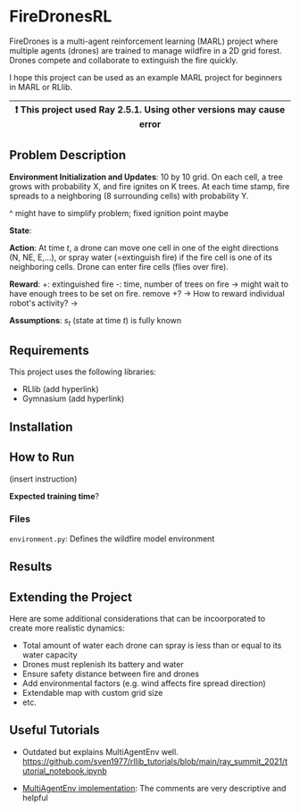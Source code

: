 # FireDronesRL

FireDrones is a multi-agent reinforcement learning (MARL) project where multiple agents (drones) are trained to manage wildfire in a 2D grid forest. Drones compete and collaborate to extinguish the fire quickly.

I hope this project can be used as an example MARL project for beginners in MARL or RLlib.

| :exclamation: This project used Ray 2.5.1. Using other versions may cause error |
| ------------------------------------------------------------------------------- |

## Problem Description

**Environment Initialization and Updates**: 10 by 10 grid. On each cell, a tree grows with probability X, and fire ignites on K trees. At each time stamp, fire spreads to a neighboring (8 surrounding cells) with probability Y.

^ might have to simplify problem; fixed ignition point maybe

**State**:

**Action**: At time $t$, a drone can move one cell in one of the eight directions (N, NE, E,...), or spray water (=extinguish fire) if the fire cell is one of its neighboring cells. Drone can enter fire cells (flies over fire).

**Reward**:
+: extinguished fire
-: time, number of trees on fire
-> might wait to have enough trees to be set on fire. remove +?
-> How to reward individual robot's activity?
->

**Assumptions**: $s_t$ (state at time $t$) is fully known

## Requirements

This project uses the following libraries:

-   RLlib (add hyperlink)
-   Gymnasium (add hyperlink)

## Installation

## How to Run

(insert instruction)

**Expected training time**?

### Files

`environment.py`: Defines the wildfire model environment

## Results

## Extending the Project

Here are some additional considerations that can be incoorporated to create more realistic dynamics:

-   Total amount of water each drone can spray is less than or equal to its water capacity
-   Drones must replenish its battery and water
-   Ensure safety distance between fire and drones
-   Add environmental factors (e.g. wind affects fire spread direction)
-   Extendable map with custom grid size
-   etc.

## Useful Tutorials

-   Outdated but explains MultiAgentEnv well.
    https://github.com/sven1977/rllib_tutorials/blob/main/ray_summit_2021/tutorial_notebook.ipynb

-   [MultiAgentEnv implementation](https://docs.ray.io/en/latest/_modules/ray/rllib/env/multi_agent_env.html#main-content): The comments are very descriptive and helpful
